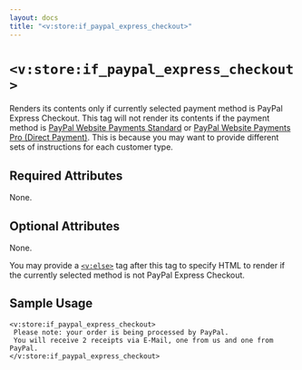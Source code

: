 ```yaml
---
layout: docs
title: "<v:store:if_paypal_express_checkout>"
---
```


# `<v:store:if_paypal_express_checkout>`

Renders its contents only if currently selected payment method is PayPal
Express Checkout. This tag will not render its contents if the payment
method is [PayPal Website Payments Standard](#v_store_if_paypal) or
[PayPal Website Payments Pro (Direct Payment)](#v_store_if_credit_card).
This is because you may want to provide different sets of instructions
for each customer type.

## Required Attributes

None.

## Optional Attributes

None.

You may provide a [`<v:else>`](#v_else) tag after this tag to specify
HTML to render if the currently selected method is not PayPal Express
Checkout.

## Sample Usage

    <v:store:if_paypal_express_checkout>
     Please note: your order is being processed by PayPal.
     You will receive 2 receipts via E-Mail, one from us and one from PayPal.
    </v:store:if_paypal_express_checkout>
